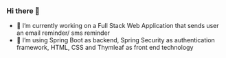 ### Hi there 👋

<!--
**er09ani/er09ani** is a ✨ _special_ ✨ repository because its `README.md` (this file) appears on your GitHub profile.

Here are some ideas to get you started:


- 👯 I’m looking for job 
- 🤔 I’m looking for help with ...
- 💬 Ask me about ...
- 📫 How to reach me: ...
- 😄 Pronouns: ...
- ⚡ Fun fact: ...
-->
- 🔭 I’m currently working on a Full Stack Web Application that sends user an email reminder/ sms reminder
- 🌱 I’m using Spring Boot as backend, Spring Security as authentication framework, HTML, CSS and Thymleaf as front end technology

